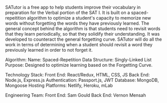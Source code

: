 SATutor is a free app to help students improve their vocabulary in preparation for the Verbal portion of the SAT I. It is built on a spaced-repeitition algorithm to optimize a student's capacity to memorize new words without forgetting the words they have previously learned. The general concept behind the algorithm is that students need to revisit words that they learn periodically, so that they solidify their understanding. It was developed to counteract the general forgetting curve. SATutor will do all the work in terms of determining when a student should revisit a word they previously learned in order to not forget it.

Algorithm:
Name: Spaced-Repetition
Data Structure: Singly-Linked List
Purpose: Designed to optimize learning based on the Forgetting Curve.

Technology Stack:
Front End: React/Redux, HTML, CSS, JS
Back End: Node.js, Express.js
Authentication: Passport.js, JWT
Database: MongoDB, Mongoose
Hosting Platforms: Netlify, Heroku, mLab

Engineering Team:
Front End: Sam Gould
Back End: Vernon Mensah